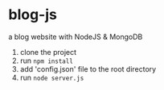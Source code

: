 # blog-js
a blog website with NodeJS &amp; MongoDB

1) clone the project
2) run ```npm install```
3) add 'config.json' file to the root directory
4) run ```node server.js```
